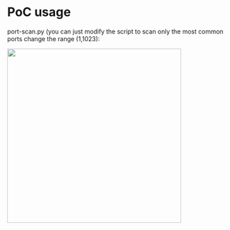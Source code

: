 # PoC usage

port-scan.py (you can just modify the script to scan only the most common ports change the range (1,1023):

<img src="https://user-images.githubusercontent.com/63791682/154459705-4e2c71fb-b031-48b1-8c88-3d9e55a75159.png" width="400">
